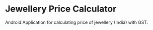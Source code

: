 # Jewellery Price Calculator
Android Application for calculating price of jewellery (India) with GST.
